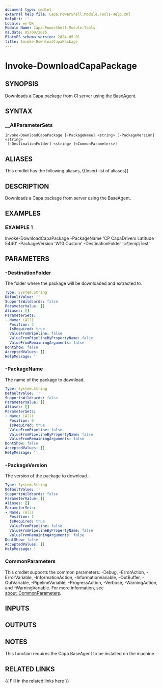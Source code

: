 ```yaml
---
document type: cmdlet
external help file: Capa.PowerShell.Module.Tools-Help.xml
HelpUri: ''
Locale: en-DK
Module Name: Capa.PowerShell.Module.Tools
ms.date: 05/09/2025
PlatyPS schema version: 2024-05-01
title: Invoke-DownloadCapaPackage
---
```


# Invoke-DownloadCapaPackage

## SYNOPSIS

Downloads a Capa package from CI server using the BaseAgent.

## SYNTAX

### __AllParameterSets

```
Invoke-DownloadCapaPackage [-PackageName] <string> [-PackageVersion] <string>
 [-DestinationFolder] <string> [<CommonParameters>]
```

## ALIASES

This cmdlet has the following aliases,
  {{Insert list of aliases}}

## DESCRIPTION

Downloads a Capa package from server using the BaseAgent.

## EXAMPLES

### EXAMPLE 1

Invoke-DownloadCapaPackage -PackageName 'CP CapaDrivers Latitude 5440' -PackageVersion 'W10 Custom' -DestinationFolder 'c:\temp\Test'

## PARAMETERS

### -DestinationFolder

The folder where the package will be downloaded and extracted to.

```yaml
Type: System.String
DefaultValue: ''
SupportsWildcards: false
ParameterValue: []
Aliases: []
ParameterSets:
- Name: (All)
  Position: 2
  IsRequired: true
  ValueFromPipeline: false
  ValueFromPipelineByPropertyName: false
  ValueFromRemainingArguments: false
DontShow: false
AcceptedValues: []
HelpMessage: ''
```

### -PackageName

The name of the package to download.

```yaml
Type: System.String
DefaultValue: ''
SupportsWildcards: false
ParameterValue: []
Aliases: []
ParameterSets:
- Name: (All)
  Position: 0
  IsRequired: true
  ValueFromPipeline: false
  ValueFromPipelineByPropertyName: false
  ValueFromRemainingArguments: false
DontShow: false
AcceptedValues: []
HelpMessage: ''
```

### -PackageVersion

The version of the package to download.

```yaml
Type: System.String
DefaultValue: ''
SupportsWildcards: false
ParameterValue: []
Aliases: []
ParameterSets:
- Name: (All)
  Position: 1
  IsRequired: true
  ValueFromPipeline: false
  ValueFromPipelineByPropertyName: false
  ValueFromRemainingArguments: false
DontShow: false
AcceptedValues: []
HelpMessage: ''
```

### CommonParameters

This cmdlet supports the common parameters: -Debug, -ErrorAction, -ErrorVariable,
-InformationAction, -InformationVariable, -OutBuffer, -OutVariable, -PipelineVariable,
-ProgressAction, -Verbose, -WarningAction, and -WarningVariable. For more information, see
[about_CommonParameters](https://go.microsoft.com/fwlink/?LinkID=113216).

## INPUTS

## OUTPUTS

## NOTES

This function requires the Capa BaseAgent to be installed on the machine.


## RELATED LINKS

{{ Fill in the related links here }}

